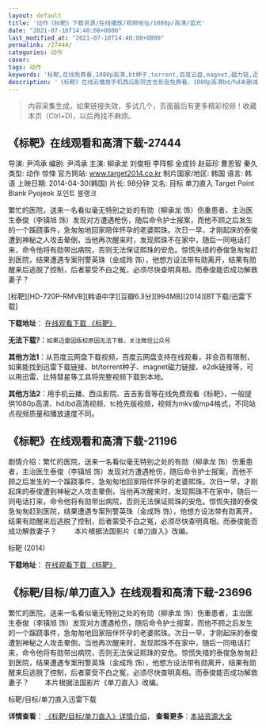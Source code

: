 ```yaml
---
layout: default
title: '动作《标靶》下载资源/在线播放/视频地址/1080p/高清/蓝光'
date: "2021-07-10T14:40:08+0800"
last_modified_at: "2021-07-10T14:40:08+0800"
permalink: /27444/
categories: 动作
cover:
tags: 动作
keywords: '标靶,在线免费看,1080p高清,bt种子,torrent,百度云盘,magnet,磁力链,迅雷下载资源'
description: '《标靶》在线云播放手机西瓜影院吉吉影音免费看，1080p高清bd/hd未删减完整版和tc抢先枪版，mkv/mp4格式，附带bt/torrent种子、magnet/磁力链、百度云盘、网盘资源迅雷下载链接'
---
```


>内容采集生成，如果链接失效，多试几个，页面最后有更多精彩视频！收藏本页（Ctrl+D)，以后再找不麻烦。


## 《标靶》在线观看和高清下载-27444

导演: 尹鸿承 编剧: 尹鸿承 主演: 柳承龙 刘俊相 李阵郁 金成铃 赵茹珍 曹恩智 秦久 类型: 动作 惊悚 官方网站: www.target2014.co.kr 制片国家/地区: 韩国 语言: 韩语 上映日期: 2014-04-30(韩国) 片长: 98分钟 又名: 目标 单刀直入 Target Point Blank Pyojeok 포인트 블랭크

繁忙的医院，送来一名看似毫无特别之处的有勋（柳承龙 饰）伤重患者，主治医生泰俊（李镇旭 饰）发现对方遭遇枪伤，随后命令护士报案，而他不顾之后发生的一个蹊跷事件，急匆匆地回家陪伴怀孕的老婆熙珠。次日一早，才刚起床的泰俊遭到神秘之人攻击晕倒，当他再次醒来时，发现熙珠不在家中，随后一同电话打来，命令他将有勋带出病院，否则无法保证熙珠的安危。惊慌失措的泰俊急匆匆赶到医院，结果遭遇专案刑警英珠（金成玲 饰），他想方设法带有勋离开，结果有勋醒来后逃脱了控制，后者蒙受不白之冤，必须尽快查明真相。而泰俊能否成功解救妻子？


[标靶][HD-720P-RMVB][韩语中字][豆瓣6.3分][994MB][2014][BT下载/迅雷下载]

**下载地址**： [在线观看下载 《标靶》](https://www.btdx8.com/torrent/the_target_2014.html) 


**无法下载?**：`如果迅雷因版权原因无法下载，关注微信公众号 `

**其他方法1**：从百度云网盘下载视频，百度云网盘支持在线观看，非会员有限制，如果能找到迅雷下载链接、bt/torrent种子、magnet磁力链接、e2dk链接等，可以用迅雷、比特彗星等工具将完整视频下载到本地。

**其他方法2**：用手机云播、西瓜影院、吉吉影音等在线免费观看《标靶》，一般提供1080p高清、hd/bd高清视频、tc抢先版视频，视频为mkv或mp4格式，不同站点视频质量和播放速度不同。


## 《标靶》在线观看和高清下载-21196

剧情介绍：繁忙的医院，送来一名看似毫无特别之处的有勋（柳承龙 饰）伤重患者，主治医生泰俊（李镇旭 饰）发现对方遭遇枪伤，随后命令护士报案，而他不顾之后发生的一个蹊跷事件，急匆匆地回家陪伴怀孕的老婆熙珠。次日一早，才刚起床的泰俊遭到神秘之人攻击晕倒，当他再次醒来时，发现熙珠不在家中，随后一同电话打来，命令他将有勋带出病院，否则无法保证熙珠的安危。惊慌失措的泰俊急匆匆赶到医院，结果遭遇专案刑警英珠（金成玲 饰），他想方设法带有勋离开，结果有勋醒来后逃脱了控制，后者蒙受不白之冤，必须尽快查明真相。而泰俊能否成功解救妻子？  　　本片根据法国影片《单刀直入》改编。


标靶 (2014)

**下载地址**： [在线观看下载 《标靶》](https://www.btbtdy.me/btdy/dy1414.html) 


## 《标靶/目标/单刀直入》在线观看和高清下载-23696

繁忙的医院，送来一名看似毫无特别之处的有勋（柳承龙 饰）伤重患者，主治医生泰俊（李镇旭 饰）发现对方遭遇枪伤，随后命令护士报案，而他不顾之后发生的一个蹊跷事件，急匆匆地回家陪伴怀孕的老婆熙珠。次日一早，才刚起床的泰俊遭到神秘之人攻击晕倒，当他再次醒来时，发现熙珠不在家中，随后一同电话打来，命令他将有勋带出病院，否则无法保证熙珠的安危。惊慌失措的泰俊急匆匆赶到医院，结果遭遇专案刑警英珠（金成玲 饰），他想方设法带有勋离开，结果有勋醒来后逃脱了控制，后者蒙受不白之冤，必须尽快查明真相。而泰俊能否成功解救妻子？ 　　本片根据法国影片《单刀直入》改编。<!---剧情end--->


标靶/目标/单刀直入迅雷下载

**详情查看**： [《标靶/目标/单刀直入》详情介绍](/movie/23696/)， **查看更多**：[本站资源大全](/movie/t/all/)

